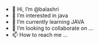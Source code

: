 - 👋 Hi, I’m @balashri
- 👀 I’m interested in java 
- 🌱 I’m currently learning JAVA
- 💞️ I’m looking to collaborate on ...
- 📫 How to reach me ...

<!---
balashri1309/balashri1309 is a ✨ special ✨ repository because its `README.md` (this file) appears on your GitHub profile.
You can click the Preview link to take a look at your changes.
--->
